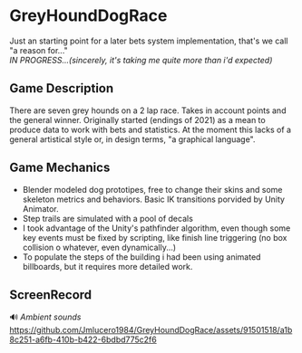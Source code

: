# GreyHoundDogRace 
Just an starting point for a later bets system implementation, that's we call "a reason for..."   
*IN PROGRESS...(sincerely, it's taking me quite more than i'd expected)* 

## Game Description
There are seven grey hounds on a 2 lap race. Takes in account points and the general winner. Originally started (endings of 2021) as a mean to produce data to work with bets and statistics.
At the moment this lacks of a general artistical style or, in design terms, "a graphical language".
 
## Game Mechanics
- Blender modeled dog prototipes, free to change their skins and some skeleton metrics and behaviors. Basic IK transitions porvided by Unity Animator.
- Step trails are simulated with a pool of decals
- I took advantage of the Unity's pathfinder algorithm, even though some key events must be fixed by scripting, like finish line triggering (no box collision o whatever, even dynamically...)
- To populate the steps of the building i had been using animated billboards, but it requires more detailed work.  

## ScreenRecord
🔊  *Ambient sounds*
https://github.com/Jmlucero1984/GreyHoundDogRace/assets/91501518/a1b8c251-a6fb-410b-b422-6bdbd775c2f6

